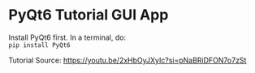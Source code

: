 # PyQt6 Tutorial GUI App

Install PyQt6 first. In a terminal, do:\
`pip install PyQt6`

Tutorial Source: https://youtu.be/2xHbOyJXyIc?si=pNaBRiDFON7o7zSt